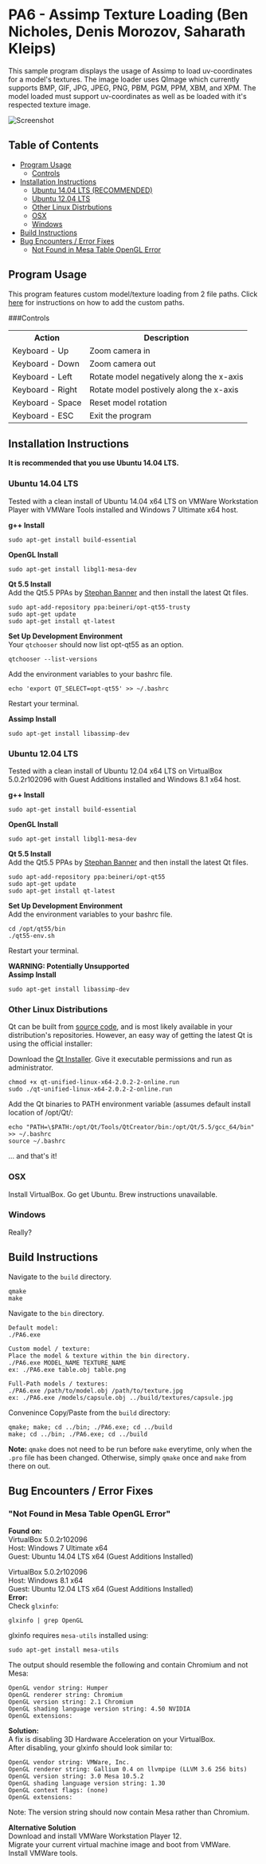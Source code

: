 # PA6 - Assimp Texture Loading (Ben Nicholes, Denis Morozov, Saharath Kleips)
This sample program displays the usage of Assimp to load uv-coordinates for a model's textures. The image loader uses QImage which currently supports BMP, GIF, JPG, JPEG, PNG, PBM, PGM, PPM, XBM, and XPM. The model loaded must support uv-coordinates as well as be loaded with it's respected texture image.


![](.screenshot.png "Screenshot")

## Table of Contents
+ [Program Usage](#program-usage)  
    - [Controls](#controls)
+ [Installation Instructions](#installation-instructions)  
    - [Ubuntu 14.04 LTS (RECOMMENDED)](#ubuntu-1404-lts)
    - [Ubuntu 12.04 LTS](#ubuntu-1204-lts)
    - [Other Linux Distrbutions](#other-linux-distributions)
    - [OSX](#osx)
    - [Windows](#windows)
+ [Build Instructions](#build-instructions)  
+ [Bug Encounters / Error Fixes](#bug-encounters--error-fixes)
    - [Not Found in Mesa Table OpenGL Error](#not-found-in-mesa-table-opengl-error)

## Program Usage
This program features custom model/texture loading from 2 file paths. Click [here](#build-instructions) for instructions on how to add the custom paths.

###Controls
<table>
    <tbody>
        <tr>
            <th>Action</th>
            <th>Description</th>
        </tr>
        <tr>
            <td>Keyboard - Up</td>
            <td>Zoom camera in</td>
        </tr>
        <tr>
            <td>Keyboard - Down</td>
            <td>Zoom camera out</td>
        </tr>
        <tr>
            <td>Keyboard - Left</td>
            <td>Rotate model negatively along the x-axis</td>
        </tr>
        <tr>
            <td>Keyboard - Right</td>
            <td>Rotate model postively along the x-axis</td>
        </tr>
        <tr>
            <td>Keyboard - Space</td>
            <td>Reset model rotation</td>
        </tr>
        <tr>
            <td>Keyboard - ESC</td>
            <td>Exit the program</td>
        </tr>
    </tbody>
</table>

## Installation Instructions
**It is recommended that you use Ubuntu 14.04 LTS.**
### Ubuntu 14.04 LTS
Tested with a clean install of Ubuntu 14.04 x64 LTS on VMWare Workstation Player with VMWare Tools installed and Windows 7 Ultimate x64 host.  

**g++ Install**
```
sudo apt-get install build-essential
```

**OpenGL Install**
```
sudo apt-get install libgl1-mesa-dev
```

**Qt 5.5 Install**  
Add the Qt5.5 PPAs by [Stephan Banner](https://launchpad.net/~beineri) and then install the latest Qt files.
```
sudo apt-add-repository ppa:beineri/opt-qt55-trusty
sudo apt-get update
sudo apt-get install qt-latest
```

**Set Up Development Environment**  
Your `qtchooser` should now list opt-qt55 as an option.
```
qtchooser --list-versions
```
Add the environment variables to your bashrc file.
```
echo 'export QT_SELECT=opt-qt55' >> ~/.bashrc
```
Restart your terminal.

**Assimp Install**
```
sudo apt-get install libassimp-dev
```

### Ubuntu 12.04 LTS
Tested with a clean install of Ubuntu 12.04 x64 LTS on VirtualBox 5.0.2r102096 with Guest Additions installed and Windows 8.1 x64 host.  

**g++ Install**
```
sudo apt-get install build-essential
```

**OpenGL Install**
```
sudo apt-get install libgl1-mesa-dev
```

**Qt 5.5 Install**  
Add the Qt5.5 PPAs by [Stephan Banner](https://launchpad.net/~beineri) and then install the latest Qt files.
```
sudo apt-add-repository ppa:beineri/opt-qt55
sudo apt-get update
sudo apt-get install qt-latest
```

**Set Up Development Environment**  
Add the environment variables to your bashrc file.
```
cd /opt/qt55/bin
./qt55-env.sh
```
Restart your terminal.

**WARNING: Potentially Unsupported**  
**Assimp Install**
```
sudo apt-get install libassimp-dev
```

### Other Linux Distributions 

Qt can be built from [source code](https://wiki.qt.io/Building_Qt_5_from_Git), and is most likely available in your distribution's repositories. However, an easy way of getting the latest Qt is using the official installer:

Download the [Qt Installer](http://www.qt.io/download-open-source/). Give it executable permissions and run as administrator.
```
chmod +x qt-unified-linux-x64-2.0.2-2-online.run
sudo ./qt-unified-linux-x64-2.0.2-2-online.run
```
Add the Qt binaries to PATH environment variable (assumes default install location of /opt/Qt/:
```
echo "PATH=\$PATH:/opt/Qt/Tools/QtCreator/bin:/opt/Qt/5.5/gcc_64/bin" >> ~/.bashrc
source ~/.bashrc
```

... and that's it!

### OSX

Install VirtualBox. Go get Ubuntu. Brew instructions unavailable.

### Windows

Really?

## Build Instructions
Navigate to the `build` directory.
```
qmake
make
```
Navigate to the `bin` directory.
```
Default model:
./PA6.exe

Custom model / texture:
Place the model & texture within the bin directory.
./PA6.exe MODEL_NAME TEXTURE_NAME
ex: ./PA6.exe table.obj table.png

Full-Path models / textures:
./PA6.exe /path/to/model.obj /path/to/texture.jpg
ex: ./PA6.exe /models/capsule.obj ../build/textures/capsule.jpg
```

Convenince Copy/Paste from the `build` directory:
```
qmake; make; cd ../bin; ./PA6.exe; cd ../build
make; cd ../bin; ./PA6.exe; cd ../build
```

**Note:** `qmake` does not need to be run before `make` everytime, only when the `.pro` file has been changed. Otherwise, simply `qmake` once and `make` from there on out.

## Bug Encounters / Error Fixes
### "Not Found in Mesa Table OpenGL Error"
**Found on:**  
VirtualBox 5.0.2r102096  
Host: Windows 7 Ultimate x64  
Guest: Ubuntu 14.04 LTS x64 (Guest Additions Installed)

VirtualBox 5.0.2r102096  
Host: Windows 8.1 x64  
Guest: Ubuntu 12.04 LTS x64 (Guest Additions Installed)  
**Error:**  
Check `glxinfo`:
```
glxinfo | grep OpenGL
```
glxinfo requires `mesa-utils` installed using:
```
sudo apt-get install mesa-utils
```
The output should resemble the following and contain Chromium and not Mesa:
```
OpenGL vendor string: Humper
OpenGL renderer string: Chromium
OpenGL version string: 2.1 Chromium
OpenGL shading language version string: 4.50 NVIDIA
OpenGL extensions:
```
**Solution:**  
A fix is disabling 3D Hardware Acceleration on your VirtualBox.  
After disabling, your glxinfo should look similar to:
```
OpenGL vendor string: VMWare, Inc.
OpenGL renderer string: Gallium 0.4 on llvmpipe (LLVM 3.6 256 bits)
OpenGL version string: 3.0 Mesa 10.5.2
OpenGL shading language version string: 1.30
OpenGL context flags: (none)
OpenGL extensions:
```
Note: The version string should now contain Mesa rather than Chromium.

**Alternative Solution**  
Download and install VMWare Workstation Player 12.  
Migrate your current virtual machine image and boot from VMWare.  
Install VMWare tools.  
